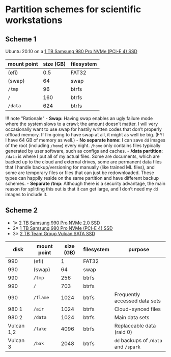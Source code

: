 # Partition schemes for scientific workstations

## Scheme 1

Ubuntu 20.10 on a
[1 TB Samsung 980 Pro NVMe (PCI-E 4) SSD](https://www.newegg.com/samsung-1tb-980-pro/p/N82E16820147790)

| mount point | size (GB) | filesystem |
| ----------- | --------- | ---------- |
| (efi)       | 0.5       | FAT32      |
| (swap)      | 64        | swap       |
| `/tmp`      | 96        | btrfs      |
| `/`         | 160       | btrfs      |
| `/data`     | 624       | btrfs      |

!!! note "Rationale" - **Swap:** Having swap enables an ugly failure mode where the system slows to a crawl;
the amount doesn’t matter. I will very occasionally want to use swap for hastily written codes
that don’t properly offload memory. If I’m going to have swap at all, it might as well be big.
(FYI I have 64 GB of memory as well.) - **No separate home:** I can save `dd` images of the root (including `/home`) every night.
`/home` only contains files typically generated by user software, such as configs and caches. - **/data partition:** `/data` is where I put all of my actual files. Some are documents, which are backed up to the cloud
and external drives, some are permanent data files that I handle backup/versioning for manually (like trained ML files),
and some are temporary files or files that can just be redownloaded.
These types can happily reside on the same partition and have different backup schemes. - **Separate /tmp**: Although there is a security advantage, the main reason for splitting this out is that it can get large,
and I don’t need my `dd` images to include it.

## Scheme 2

- 1× [2 TB Samsung 990 Pro NVMe 2.0 SSD](https://www.newegg.com/samsung-2tb-990-pro/p/N82E16820147861)
- 2× [1 TB Samsung 980 Pro NVMe (PCI-E 4) SSD](https://www.newegg.com/samsung-1tb-980-pro/p/N82E16820147790)
- 3× [2 TB Team Group Vulcan SATA SSD](https://www.newegg.com/team-group-2tb-t-force-vulcan-z/p/N82E16820331861)

| disk       | mount point | size (GB) | filesystem | purpose                              |
| ---------- | ----------- | --------- | ---------- | ------------------------------------ |
| 990        | (efi)       | 1         | FAT32      |                                      |
| 990        | (swap)      | 64        | swap       |                                      |
| 990        | `/tmp`      | 256       | btrfs      |                                      |
| 990        | `/`         | 703       | btrfs      |                                      |
| 990        | `/flame`    | 1024      | btrfs      | Frequently accessed data sets        |
| 980 1      | `/air`      | 1024      | btrfs      | Cloud-synced files                   |
| 980 2      | `/data`     | 1024      | btrfs      | Main data sets                       |
| Vulcan 1,2 | `/lake`     | 4096      | btrfs      | Replaceable data (raid 0)            |
| Vulcan 3   | `/bak`      | 2048      | btrfs      | `dd` backups of `/data` and `/spark` |
